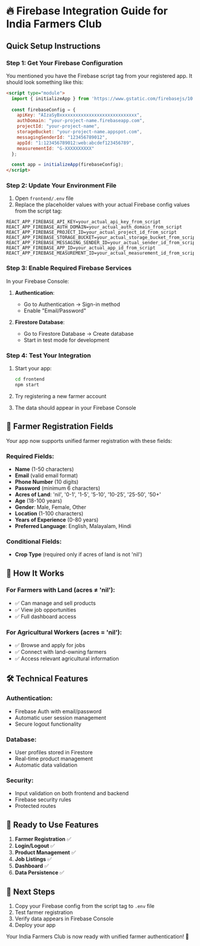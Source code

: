 # 🔥 Firebase Integration Guide for India Farmers Club

## Quick Setup Instructions

### Step 1: Get Your Firebase Configuration

You mentioned you have the Firebase script tag from your registered app. It should look something like this:

```html
<script type="module">
  import { initializeApp } from 'https://www.gstatic.com/firebasejs/10.5.0/firebase-app.js';
  
  const firebaseConfig = {
    apiKey: "AIzaSyBxxxxxxxxxxxxxxxxxxxxxxxxxxxxx",
    authDomain: "your-project-name.firebaseapp.com",
    projectId: "your-project-name",
    storageBucket: "your-project-name.appspot.com",
    messagingSenderId: "123456789012",
    appId: "1:123456789012:web:abcdef123456789",
    measurementId: "G-XXXXXXXXXX"
  };

  const app = initializeApp(firebaseConfig);
</script>
```

### Step 2: Update Your Environment File

1. Open `frontend/.env` file
2. Replace the placeholder values with your actual Firebase config values from the script tag:

```env
REACT_APP_FIREBASE_API_KEY=your_actual_api_key_from_script
REACT_APP_FIREBASE_AUTH_DOMAIN=your_actual_auth_domain_from_script
REACT_APP_FIREBASE_PROJECT_ID=your_actual_project_id_from_script
REACT_APP_FIREBASE_STORAGE_BUCKET=your_actual_storage_bucket_from_script
REACT_APP_FIREBASE_MESSAGING_SENDER_ID=your_actual_sender_id_from_script
REACT_APP_FIREBASE_APP_ID=your_actual_app_id_from_script
REACT_APP_FIREBASE_MEASUREMENT_ID=your_actual_measurement_id_from_script
```

### Step 3: Enable Required Firebase Services

In your Firebase Console:

1. **Authentication**:
   - Go to Authentication → Sign-in method
   - Enable "Email/Password"

2. **Firestore Database**:
   - Go to Firestore Database → Create database
   - Start in test mode for development

### Step 4: Test Your Integration

1. Start your app:
   ```bash
   cd frontend
   npm start
   ```

2. Try registering a new farmer account
3. The data should appear in your Firebase Console

## 🌾 Farmer Registration Fields

Your app now supports unified farmer registration with these fields:

### Required Fields:
- **Name** (1-50 characters)
- **Email** (valid email format)
- **Phone Number** (10 digits)
- **Password** (minimum 6 characters)
- **Acres of Land**: 'nil', '0-1', '1-5', '5-10', '10-25', '25-50', '50+'
- **Age** (18-100 years)
- **Gender**: Male, Female, Other
- **Location** (1-100 characters)
- **Years of Experience** (0-80 years)
- **Preferred Language**: English, Malayalam, Hindi

### Conditional Fields:
- **Crop Type** (required only if acres of land is not 'nil')

## 🎯 How It Works

### For Farmers with Land (acres ≠ 'nil'):
- ✅ Can manage and sell products
- ✅ View job opportunities
- ✅ Full dashboard access

### For Agricultural Workers (acres = 'nil'):
- ✅ Browse and apply for jobs
- ✅ Connect with land-owning farmers
- ✅ Access relevant agricultural information

## 🛠️ Technical Features

### Authentication:
- Firebase Auth with email/password
- Automatic user session management
- Secure logout functionality

### Database:
- User profiles stored in Firestore
- Real-time product management
- Automatic data validation

### Security:
- Input validation on both frontend and backend
- Firebase security rules
- Protected routes

## 🚀 Ready to Use Features

1. **Farmer Registration** ✅
2. **Login/Logout** ✅  
3. **Product Management** ✅
4. **Job Listings** ✅
5. **Dashboard** ✅
6. **Data Persistence** ✅

## 📝 Next Steps

1. Copy your Firebase config from the script tag to `.env` file
2. Test farmer registration
3. Verify data appears in Firebase Console
4. Deploy your app

Your India Farmers Club is now ready with unified farmer authentication! 🎉